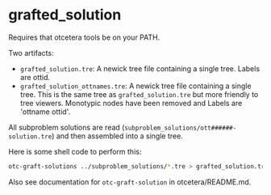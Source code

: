 # grafted_solution

Requires that otcetera tools be on your PATH.

Two artifacts:
 * `grafted_solution.tre`: A newick tree file containing a single tree. Labels are ottid. 
 * `grafted_solution_ottnames.tre`: A newick tree file containing a single tree. This is the same tree as `grafted_solution.tre` but more friendly to tree viewers. Monotypic nodes have been removed and Labels are 'ottname ottid'.

All subproblem solutions are read (`subproblem_solutions/ott######-solution.tre`)
and then assembled into a single tree.

Here is some shell code to perform this:

```sh
otc-graft-solutions ../subproblem_solutions/*.tre > grafted_solution.tre
```
Also see documentation for `otc-graft-solution` in otcetera/README.md.
